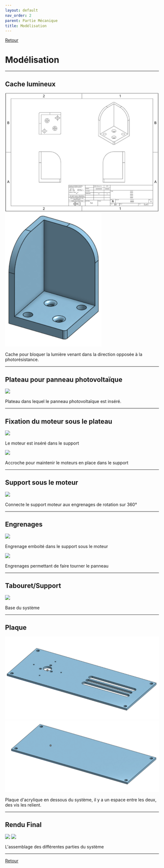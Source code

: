 ```yaml
---
layout: default
nav_order: 2
parent: Partie Mécanique
title: Modélisation
---
```


[Retour](partie_mécanique.md)  

# Modélisation

---

## Cache lumineux

![](../Partie_mécanique/Modélisation_support_photores.jpg)
![](../Partie_mécanique/Bloque_lumière.png)

Cache pour bloquer la lumière venant dans la direction opposée à la photorésistance.

---

## Plateau pour panneau photovoltaïque

![](../Partie_mécanique/Plateau_PV.png)

Plateau dans lequel le panneau photovoltaïque est inséré.

---

## Fixation du moteur sous le plateau

![](../Partie_mécanique/Support_moteur.png)

Le moteur est inséré dans le support

![](../Partie_mécanique/Tenue_moteur.png)

Accroche pour maintenir le moteurs en place dans le support

---

## Support sous le moteur

![](../Partie_mécanique/Support_(2).png)

Connecte le support moteur aux engrenages de rotation sur 360°

---

## Engrenages

![](../Partie_mécanique/Engrenage_100.png)

Engrenage emboité dans le support sous le moteur

![](../Partie_mécanique/Engrenage_50.png)

Engrenages permettant de faire tourner le panneau

---

## Tabouret/Support

![](../Partie_mécanique/tabouret.png)

Base du système

---

## Plaque

![](../Partie_mécanique/Modélisation_dessusbase.png)
![](../Partie_mécanique/Modélisation_dessousbase.png)

Plaque d'acrylique en dessous du système, il y a un espace entre les deux, des vis les relient.

---

## Rendu Final

![](../Partie_mécanique/Montage_Face.png)
![](../Partie_mécanique/Montage_Dos.png)

L'assemblage des différentes parties du système

---

[Retour](partie_mécanique.md)